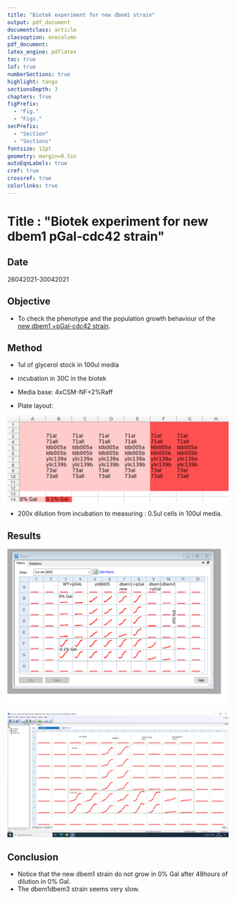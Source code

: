 ```yaml
---
title: "Biotek experiment for new dbem1 strain"
output: pdf_document
documentclass: article
classoption: onecolumn
pdf_document:
latex_engine: pdflatex
toc: true
lof: true
numberSections: true
highlight: tango
sectionsDepth: 3
chapters: True
figPrefix:
  - "Fig."
  - "Figs."
secPrefix:
  - "Section"
  - "Sections"
fontsize: 12pt
geometry: margin=0.5in
autoEqnLabels: true
cref: true
crossref: true
colorlinks: true
---
```


# Title : "Biotek experiment for new dbem1 pGal-cdc42 strain"

## Date
26042021-30042021

## Objective

- To check the phenotype and the population growth behaviour of the [new dbem1 +pGal-cdc42 strain](../2021-03/2021-03-30-dbem1-transformation-on-pgal-wt.md). 


## Method

- 1ul of glycerol stock in 100ul media
- incubation in 30C in the biotek
- Media base: 4xCSM-NF+2%Raff
    
- Plate layout:

![Layout of the plate](../Images/26042021-biotek-layout.png)

- 200x dilution from incubation to measuring : 0.5ul cells in 100ul media. 

## Results

![End of incubation](../Images/28042021-ylic139-biotek-end-of-incubation.png)

![End of measuring](../Images/30042021-ylic139-biotek-end-of-measuring.png)

## Conclusion

- Notice that the new dbem1 strain do not grow in 0% Gal after 48hours of dilution in 0% Gal.
- The dbem1dbem3 strain seems very slow. 